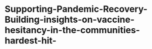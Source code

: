 # Supporting-Pandemic-Recovery-Building-insights-on-vaccine-hesitancy-in-the-communities-hardest-hit-